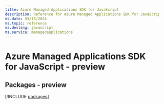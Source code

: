 ```yaml
---
title: Azure Managed Applications SDK for JavaScript
description: Reference for Azure Managed Applications SDK for JavaScript
ms.date: 03/15/2024
ms.topic: reference
ms.devlang: javascript
ms.service: managedapplications
---
```

# Azure Managed Applications SDK for JavaScript - preview
## Packages - preview
[!INCLUDE [packages](managed-applications-index.md)]